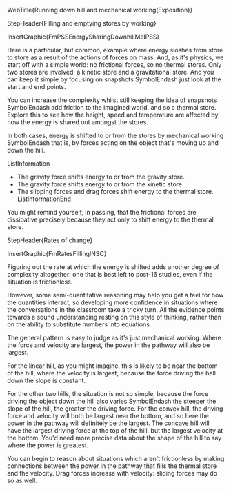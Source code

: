WebTitle{Running down hill and mechanical working(Exposition)}

StepHeader{Filling and emptying stores by working}

InsertGraphic{FmPSSEnergySharingDownhillMelPSS}

Here is a particular, but common, example where energy sloshes from store to store as a result of the actions of forces on mass. And, as it's physics, we start off with a simple world: no frictional forces, so no thermal stores. Only two stores are involved: a kinetic store and a gravitational store. And you can keep it simple by focusing on snapshots SymbolEndash just look at the start and end points.

You can increase the complexity whilst still keeping the idea of snapshots SymbolEndash add friction to the imagined world, and so a thermal store. Explore this to see how the height, speed and temperature are affected by how the energy is shared out amongst the stores.

In both cases, energy is shifted to or from the stores by mechanical working SymbolEndash that is, by forces acting on the object that's moving up and down the hill.

ListInformation
- The gravity force shifts energy to or from the gravity store.
- The gravity force shifts energy to or from the kinetic store.
- The slipping forces and drag forces shift energy to the thermal store.
ListInformationEnd

You might remind yourself, in passing, that the frictional forces are dissipative precisely because they act only to shift energy to the thermal store.

StepHeader{Rates of change}

InsertGraphic{FmRatesFillingINSC}

Figuring out the rate at which the energy is shifted adds another degree of complexity altogether: one that is best left to post-16 studies, even if the situation is frictionless.

However, some semi-quantitative reasoning may help you get a feel for how the quantities interact, so developing more confidence in situations where the conversations in the classroom take a tricky turn. All the evidence points towards a sound understanding resting on this style of thinking, rather than on the ability to substitute numbers into equations.

The general pattern is easy to judge as it's just mechanical working. Where the force and velocity are largest, the power in the pathway will also be largest.

For the linear hill, as you might imagine, this is likely to be near the bottom of the hill, where the velocity is largest, because the force driving the ball down the slope is constant.

For the other two hills, the situation is not so simple, because the force driving the object down the hill also varies SymbolEndash the steeper the slope of the hill, the greater the driving force. For the convex hill, the driving force and velocity will both be largest near the bottom, and so here the power in the pathway will definitely be the largest. The concave hill will have the largest driving force at the top of the hill, but the largest velocity at the bottom. You'd need more precise data about the shape of the hill to say where the power is greatest.

You can begin to reason about  situations which aren't frictionless by making connections between the power in the pathway that fills the thermal store and the velocity. Drag forces increase with velocity: sliding forces may do so as well.

